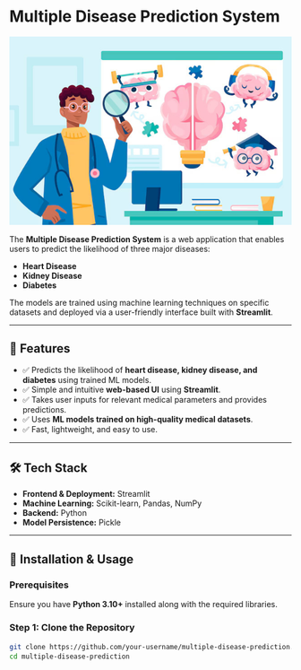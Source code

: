 # Multiple Disease Prediction System

![MDPS](images/MDPSImage.jpg)

The **Multiple Disease Prediction System** is a web application that enables users to predict the likelihood of three major diseases:
- **Heart Disease**
- **Kidney Disease**
- **Diabetes**

The models are trained using machine learning techniques on specific datasets and deployed via a user-friendly interface built with **Streamlit**.

---

## 📌 Features
- ✅ Predicts the likelihood of **heart disease, kidney disease, and diabetes** using trained ML models.  
- ✅ Simple and intuitive **web-based UI** using **Streamlit**.  
- ✅ Takes user inputs for relevant medical parameters and provides predictions.  
- ✅ Uses **ML models trained on high-quality medical datasets**.  
- ✅ Fast, lightweight, and easy to use.  

---

## 🛠 Tech Stack
- **Frontend & Deployment:** Streamlit
- **Machine Learning:** Scikit-learn, Pandas, NumPy
- **Backend:** Python
- **Model Persistence:** Pickle

---

## 🔧 Installation & Usage
### Prerequisites
Ensure you have **Python 3.10+** installed along with the required libraries.

### Step 1: Clone the Repository
```bash
git clone https://github.com/your-username/multiple-disease-prediction.git
cd multiple-disease-prediction
